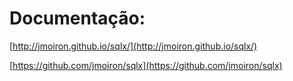 # Documentação:

[http://jmoiron.github.io/sqlx/](http://jmoiron.github.io/sqlx/)

[https://github.com/jmoiron/sqlx](https://github.com/jmoiron/sqlx)